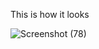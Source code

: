 
This is how it looks

![Screenshot (78)](https://user-images.githubusercontent.com/64846153/209476367-6be87d5a-ba05-4447-8e17-ce70a1a540d0.png)
